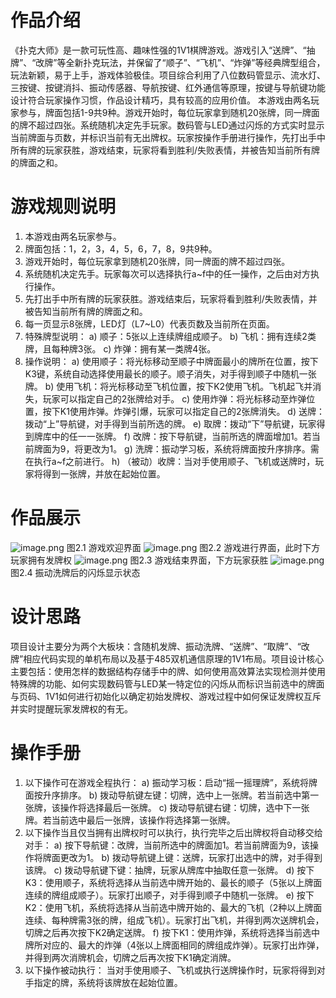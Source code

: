 # 作品介绍
《扑克大师》是一款可玩性高、趣味性强的1V1棋牌游戏。游戏引入“送牌”、“抽牌”、“改牌”等全新扑克玩法，并保留了“顺子”、“飞机”、“炸弹”等经典牌型组合，玩法新颖，易于上手，游戏体验极佳。项目综合利用了八位数码管显示、流水灯、三按键、按键消抖、振动传感器、导航按键、红外通信等原理，按键与导航键功能设计符合玩家操作习惯，作品设计精巧，具有较高的应用价值。
本游戏由两名玩家参与，牌面包括1-9共9种。游戏开始时，每位玩家拿到随机20张牌，同一牌面的牌不超过四张。系统随机决定先手玩家。数码管与LED通过闪烁的方式实时显示当前牌面与页数，并标识当前有无出牌权。玩家按操作手册进行操作，先打出手中所有牌的玩家获胜，游戏结束，玩家将看到胜利/失败表情，并被告知当前所有牌的牌面之和。

# 游戏规则说明

1. 本游戏由两名玩家参与。
1. 牌面包括：1，2，3，4，5，6，7，8，9共9种。
1. 游戏开始时，每位玩家拿到随机20张牌，同一牌面的牌不超过四张。
1. 系统随机决定先手。玩家每次可以选择执行a~f中的任一操作，之后由对方执行操作。
1. 先打出手中所有牌的玩家获胜。游戏结束后，玩家将看到胜利/失败表情，并被告知当前所有牌的牌面之和。
1. 每一页显示8张牌，LED灯（L7~L0）代表页数及当前所在页面。
1. 特殊牌型说明：
a)	顺子：5张以上连续牌组成顺子。
b)	飞机：拥有连续2类牌，且每种牌3张。
c)	炸弹：拥有某一类牌4张。
1. 操作说明：
a)	使用顺子：将光标移动至顺子中牌面最小的牌所在位置，按下K3键，系统自动选择使用最长的顺子。顺子消失，对手得到顺子中随机一张牌。
b)	使用飞机：将光标移动至飞机位置，按下K2使用飞机。飞机起飞并消失，玩家可以指定自己的2张牌给对手。
c)	使用炸弹：将光标移动至炸弹位置，按下K1使用炸弹。炸弹引爆，玩家可以指定自己的2张牌消失。
d)	送牌：拨动“上”导航键，对手得到当前所选的牌。
e)	取牌：拨动“下”导航键，玩家得到牌库中的任一一张牌。
f)	改牌：按下导航键，当前所选的牌面增加1。若当前牌面为9，将更改为1。
g)	洗牌：振动学习板，系统将牌面按升序排序。需在执行a~f之前进行。
h)	（被动）收牌：当对手使用顺子、飞机或送牌时，玩家将得到一张牌，并放在起始位置。



# 作品展示
![image.png](https://cdn.nlark.com/yuque/0/2022/png/2636934/1661432646291-21ec2502-2adc-47df-8af2-d85c34185f00.png#clientId=u3b889613-a486-4&crop=0&crop=0&crop=1&crop=1&from=paste&height=765&id=ueab5c08a&margin=%5Bobject%20Object%5D&name=image.png&originHeight=765&originWidth=529&originalType=binary&ratio=1&rotation=0&showTitle=false&size=855379&status=done&style=none&taskId=ue7ad0065-bc66-4a94-8cdf-44cb37b8464&title=&width=529)
图2.1 游戏欢迎界面 
![image.png](https://cdn.nlark.com/yuque/0/2022/png/2636934/1661432659121-d6a68f2e-376c-48d6-bedc-eb3d34cc56f9.png#clientId=u3b889613-a486-4&crop=0&crop=0&crop=1&crop=1&from=paste&height=762&id=u9d3c4186&margin=%5Bobject%20Object%5D&name=image.png&originHeight=762&originWidth=551&originalType=binary&ratio=1&rotation=0&showTitle=false&size=847990&status=done&style=none&taskId=u350cfc65-dcd1-48b2-82a4-0a705711f0f&title=&width=551)
图2.2 游戏进行界面，此时下方玩家拥有发牌权
![image.png](https://cdn.nlark.com/yuque/0/2022/png/2636934/1661432669166-3871cda0-b0b6-413b-8dba-2feed0cf7118.png#clientId=u3b889613-a486-4&crop=0&crop=0&crop=1&crop=1&from=paste&height=722&id=u61f87fd2&margin=%5Bobject%20Object%5D&name=image.png&originHeight=722&originWidth=533&originalType=binary&ratio=1&rotation=0&showTitle=false&size=800168&status=done&style=none&taskId=u823d631a-bab4-437f-9897-e415b5edfd1&title=&width=533)
图2.3 游戏结束界面，下方玩家获胜
![image.png](https://cdn.nlark.com/yuque/0/2022/png/2636934/1661432682618-470dd498-d1db-4e3f-9a78-0e12849431bf.png#clientId=u3b889613-a486-4&crop=0&crop=0&crop=1&crop=1&from=paste&height=713&id=udde4cb7f&margin=%5Bobject%20Object%5D&name=image.png&originHeight=713&originWidth=502&originalType=binary&ratio=1&rotation=0&showTitle=false&size=692990&status=done&style=none&taskId=u74777e7f-0d81-477c-a84b-30304d678f5&title=&width=502)
图2.4 振动洗牌后的闪烁显示状态
# 设计思路
项目设计主要分为两个大板块：含随机发牌、振动洗牌、“送牌”、“取牌”、“改牌”相应代码实现的单机布局以及基于485双机通信原理的1V1布局。项目设计核心主要包括：使用怎样的数据结构存储手中的牌、如何使用高效算法实现检测并使用特殊牌的功能、如何实现数码管与LED某一特定位的闪烁从而标识当前选中的牌面与页码、1V1如何进行初始化以确定初始发牌权、游戏过程中如何保证发牌权互斥并实时提醒玩家发牌权的有无。
# 操作手册

1. 以下操作可在游戏全程执行：
a)	振动学习板：启动“摇一摇理牌”，系统将牌面按升序排序。
b)	拨动导航键左键：切牌，选中上一张牌。若当前选中第一张牌，该操作将选择最后一张牌。
c)	拨动导航键右键：切牌，选中下一张牌。若当前选中最后一张牌，该操作将选择第一张牌。
1. 以下操作当且仅当拥有出牌权时可以执行，执行完毕之后出牌权将自动移交给对手：
a)	按下导航键：改牌，当前所选中的牌面加1。若当前牌面为9，该操作将牌面更改为1。
b)	拨动导航键上键：送牌，玩家打出选中的牌，对手得到该牌。
c)	拨动导航键下键：抽牌，玩家从牌库中抽取任意一张牌。
d)	按下K3：使用顺子，系统将选择从当前选中牌开始的、最长的顺子（5张以上牌面连续的牌组成顺子）。玩家打出顺子，对手得到顺子中随机一张牌。
e)	按下K2：使用飞机，系统将选择从当前选中牌开始的、最大的飞机（2种以上牌面连续、每种牌需3张的牌，组成飞机）。玩家打出飞机，并得到两次送牌机会，切牌之后再次按下K2确定送牌。
f)	按下K1：使用炸弹，系统将选择当前选中牌所对应的、最大的炸弹（4张以上牌面相同的牌组成炸弹）。玩家打出炸弹，并得到两次消牌机会，切牌之后再次按下K1确定消牌。
1. 以下操作被动执行：
当对手使用顺子、飞机或执行送牌操作时，玩家将得到对手指定的牌，系统将该牌放在起始位置。

